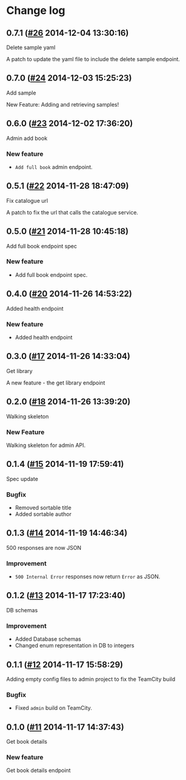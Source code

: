 # Change log

## 0.7.1 ([#26](https://git.mobcastdev.com/Agora/reading-service/pull/26) 2014-12-04 13:30:16)

Delete sample yaml

A patch to update the yaml file to include the delete sample endpoint.

## 0.7.0 ([#24](https://git.mobcastdev.com/Agora/reading-service/pull/24) 2014-12-03 15:25:23)

Add sample

New Feature: Adding and retrieving samples!

## 0.6.0 ([#23](https://git.mobcastdev.com/Agora/reading-service/pull/23) 2014-12-02 17:36:20)

Admin add book

### New feature

- `Add full book` admin endpoint.

## 0.5.1 ([#22](https://git.mobcastdev.com/Agora/reading-service/pull/22) 2014-11-28 18:47:09)

Fix catalogue url

A patch to fix the url that calls the catalogue service.

## 0.5.0 ([#21](https://git.mobcastdev.com/Agora/reading-service/pull/21) 2014-11-28 10:45:18)

Add full book endpoint spec

### New feature

- Add full book endpoint spec.

## 0.4.0 ([#20](https://git.mobcastdev.com/Agora/reading-service/pull/20) 2014-11-26 14:53:22)

Added health endpoint

### New feature

- Added health endpoint

## 0.3.0 ([#17](https://git.mobcastdev.com/Agora/reading-service/pull/17) 2014-11-26 14:33:04)

Get library

A new feature - the get library endpoint

## 0.2.0 ([#18](https://git.mobcastdev.com/Agora/reading-service/pull/18) 2014-11-26 13:39:20)

Walking skeleton

### New Feature

Walking skeleton for admin API.

## 0.1.4 ([#15](https://git.mobcastdev.com/Agora/reading-service/pull/15) 2014-11-19 17:59:41)

Spec update

### Bugfix

- Removed sortable title
- Added sortable author

## 0.1.3 ([#14](https://git.mobcastdev.com/Agora/reading-service/pull/14) 2014-11-19 14:46:34)

500 responses are now JSON

### Improvement

- `500 Internal Error` responses now return `Error` as JSON.

## 0.1.2 ([#13](https://git.mobcastdev.com/Agora/reading-service/pull/13) 2014-11-17 17:23:40)

DB schemas

### Improvement

- Added Database schemas
- Changed enum representation in DB to integers

## 0.1.1 ([#12](https://git.mobcastdev.com/Agora/reading-service/pull/12) 2014-11-17 15:58:29)

Adding empty config files to admin project to fix the TeamCity build

### Bugfix

- Fixed `admin` build on TeamCity.

## 0.1.0 ([#11](https://git.mobcastdev.com/Agora/reading-service/pull/11) 2014-11-17 14:37:43)

Get book details 

### New feature

Get book details endpoint

